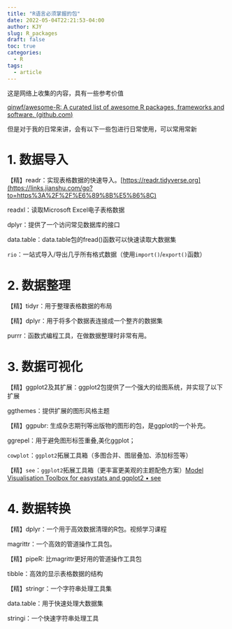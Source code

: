 ```yaml
---
title: "R语言必须掌握的包"
date: 2022-05-04T22:21:53-04:00
author: KJY
slug: R_packages
draft: false
toc: true
categories:  
  - R
tags:        
  - article
---
```


这是网络上收集的内容，具有一些参考价值

[qinwf/awesome-R: A curated list of awesome R packages, frameworks and software. (github.com)](https://github.com/qinwf/awesome-R)

但是对于我的日常来讲，会有以下一些包进行日常使用，可以常用常新

# 1. 数据导入

【精】readr：实现表格数据的快速导入。[https://readr.tidyverse.org](https://links.jianshu.com/go?to=https%3A%2F%2F%E6%89%8B%E5%86%8C)

readxl：读取Microsoft Excel电子表格数据

dplyr：提供了一个访问常见数据库的接口

data.table：data.table包的fread()函数可以快速读取大数据集

`rio`：一站式导入/导出几乎所有格式数据（使用`import()`/`export()`函数）





# 2. 数据整理



【精】tidyr：用于整理表格数据的布局

【精】dplyr：用于将多个数据表连接成一个整齐的数据集

purrr：函数式编程工具，在做数据整理时非常有用。



# 3. 数据可视化



【精】ggplot2及其扩展：ggplot2包提供了一个强大的绘图系统，并实现了以下扩展

ggthemes：提供扩展的图形风格主题

【精】ggpubr: 生成杂志期刊等出版物的图形的包，是ggplot的一个补充。

ggrepel：用于避免图形标签重叠,美化ggplot；

`cowplot`：`ggplot2`拓展工具箱（多图合并、图层叠加、添加标签等）

【精】`see`：`ggplot2`拓展工具箱（更丰富更美观的主题配色方案）[Model Visualisation Toolbox for easystats and ggplot2 • see](https://easystats.github.io/see/)

# 4. 数据转换



【精】dplyr：一个用于高效数据清理的R包。视频学习课程

magrittr：一个高效的管道操作工具包。

【精】pipeR: 比magrittr更好用的管道操作工具包

tibble：高效的显示表格数据的结构

【精】stringr：一个字符串处理工具集

data.table：用于快速处理大数据集

stringi：一个快速字符串处理工具